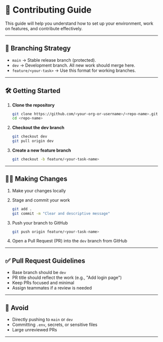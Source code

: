 # 🚀 Contributing Guide

This guide will help you understand how to set up your environment, work on features, and contribute effectively.

---

## 🧱 Branching Strategy

- `main` → Stable release branch (protected).
- `dev` → Development branch. All new work should merge here.
- `feature/<your-task>` → Use this format for working branches.

---

## 🛠️ Getting Started

1. **Clone the repository**

   ```bash
   git clone https://github.com/<your-org-or-username>/<repo-name>.git
   cd <repo-name>
   ```

2. **Checkout the dev branch**

   ```bash
   git checkout dev
   git pull origin dev
   ```

3. **Create a new feature branch**
   ```bash
   git checkout -b feature/<your-task-name>
   ```

---

## 👨‍💻 Making Changes

1. Make your changes locally

2. Stage and commit your work

   ```bash
   git add .
   git commit -m "Clear and descriptive message"
   ```

3. Push your branch to GitHub

   ```bash
   git push origin feature/<your-task-name>
   ```

4. Open a Pull Request (PR) into the `dev` branch from GitHub

---

## ✅ Pull Request Guidelines

- Base branch should be `dev`
- PR title should reflect the work (e.g., "Add login page")
- Keep PRs focused and minimal
- Assign teammates if a review is needed

---

## 🚫 Avoid

- Directly pushing to `main` or `dev`
- Committing `.env`, secrets, or sensitive files
- Large unreviewed PRs

---
